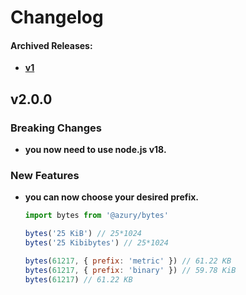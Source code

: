 # Changelog

#### Archived Releases:

- [**v1**](https://github.com/azurystudio/bytes/blob/1b270d4013dba48e44b6cdb562d6c3371acdadb9/CHANGELOG.md)

## v2.0.0

### Breaking Changes

- **you now need to use node.js v18.**

### New Features

- **you can now choose your desired prefix.**

  ```js
  import bytes from '@azury/bytes'

  bytes('25 KiB') // 25*1024
  bytes('25 Kibibytes') // 25*1024

  bytes(61217, { prefix: 'metric' }) // 61.22 KB
  bytes(61217, { prefix: 'binary' }) // 59.78 KiB
  bytes(61217) // 61.22 KB
  ```
